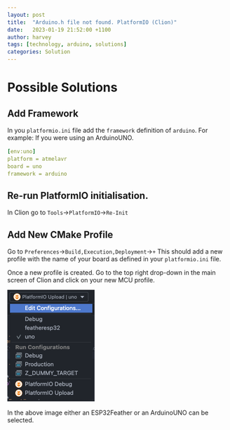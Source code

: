 ```yaml
---
layout: post
title:  "Arduino.h file not found. PlatformIO (Clion)"
date:   2023-01-19 21:52:00 +1100
author: harvey
tags: [technology, arduino, solutions]
categories: Solution 
---
```


# Possible Solutions

## Add Framework
In you `platformio.ini` file add the `framework` definition of `arduino`.
For example: If you were using an ArduinoUNO. 
```yaml
[env:uno]
platform = atmelavr
board = uno
framework = arduino
```

## Re-run PlatformIO initialisation. 
In Clion go to `Tools`&rarr;`PlatformIO`&rarr;`Re-Init`

## Add New CMake Profile
Go to `Preferences`&rarr;`Build,Execution,Deployment`&rarr;`+`
This should add a new profile with the name of your board as defined in your 
`platformio.ini` file.

Once a new profile is created. Go to the top right drop-down in the main screen
of Clion and click on your new MCU profile. 

![Dropdown-Menu](/assets/img/arduino-h.png)

In the above image either an ESP32Feather or an ArduinoUNO can be selected.
